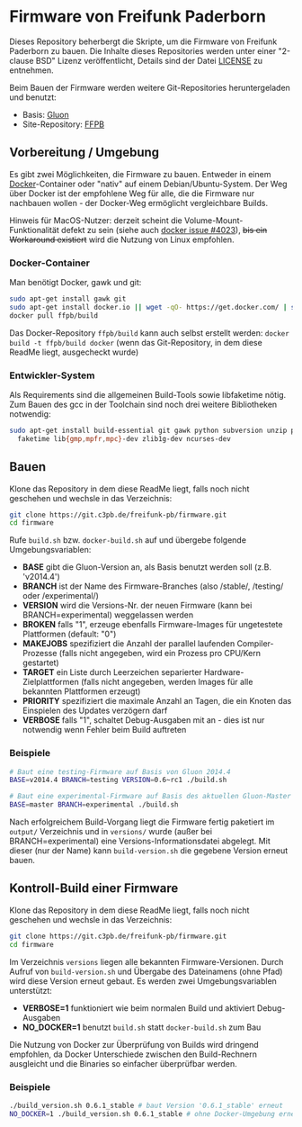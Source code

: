 # Firmware von Freifunk Paderborn

Dieses Repository beherbergt die Skripte, um die Firmware von Freifunk Paderborn zu bauen.
Die Inhalte dieses Repositories werden unter einer "2-clause BSD" Lizenz veröffentlicht, Details sind der Datei [LICENSE](https://git.c3pb.de/freifunk-pb/firmware/blob/master/LICENSE) zu entnehmen.

Beim Bauen der Firmware werden weitere Git-Repositories heruntergeladen und benutzt:

* Basis: [Gluon](https://github.com/freifunk-gluon/gluon)
* Site-Repository: [FFPB](https://git.c3pb.de/freifunk-pb/site-ffpb)

## Vorbereitung / Umgebung

Es gibt zwei Möglichkeiten, die Firmware zu bauen. Entweder in einem [Docker](https://www.docker.com)-Container
oder "nativ" auf einem Debian/Ubuntu-System. Der Weg über Docker ist der empfohlene Weg für alle, die die Firmware
nur nachbauen wollen - der Docker-Weg ermöglicht vergleichbare Builds.

Hinweis für MacOS-Nutzer: derzeit scheint die Volume-Mount-Funktionalität defekt zu sein (siehe auch [docker issue #4023](https://github.com/docker/docker/issues/4023)), ~~bis ein Workaround existiert~~ wird die Nutzung von Linux empfohlen.

### Docker-Container

Man benötigt Docker, gawk und git:
```bash
sudo apt-get install gawk git
sudo apt-get install docker.io || wget -qO- https://get.docker.com/ | sh
docker pull ffpb/build
```

Das Docker-Repository `ffpb/build` kann auch selbst erstellt werden: `docker build -t ffpb/build docker` (wenn das Git-Repository, in dem diese ReadMe liegt, ausgecheckt wurde)

### Entwickler-System

Als Requirements sind die allgemeinen Build-Tools sowie libfaketime nötig. Zum Bauen des gcc in der Toolchain sind noch drei weitere Bibliotheken notwendig:
```bash
sudo apt-get install build-essential git gawk python subversion unzip p7zip-full \
  faketime lib{gmp,mpfr,mpc}-dev zlib1g-dev ncurses-dev
```

## Bauen

Klone das Repository in dem diese ReadMe liegt, falls noch nicht geschehen und wechsle in das Verzeichnis:
```bash
git clone https://git.c3pb.de/freifunk-pb/firmware.git
cd firmware
```

Rufe `build.sh` bzw. `docker-build.sh` auf und übergebe folgende Umgebungsvariablen:

* **BASE** gibt die Gluon-Version an, als Basis benutzt werden soll (z.B. 'v2014.4')
* **BRANCH** ist der Name des Firmware-Branches (also /stable/, /testing/ oder /experimental/)
* **VERSION** wird die Versions-Nr. der neuen Firmware (kann bei BRANCH=experimental) weggelassen werden
* **BROKEN** falls "1", erzeuge ebenfalls Firmware-Images für ungetestete Plattformen (default: "0")
* **MAKEJOBS** spezifiziert die Anzahl der parallel laufenden Compiler-Prozesse (falls nicht angegeben, wird ein Prozess pro CPU/Kern gestartet)
* **TARGET** ein Liste durch Leerzeichen separierter Hardware-Zielplattformen (falls nicht angegeben, werden Images für alle bekannten Plattformen erzeugt)
* **PRIORITY** spezifiziert die maximale Anzahl an Tagen, die ein Knoten das Einspielen des Updates verzögern darf
* **VERBOSE** falls "1", schaltet Debug-Ausgaben mit an - dies ist nur notwendig wenn Fehler beim Build auftreten


### Beispiele

```bash
# Baut eine testing-Firmware auf Basis von Gluon 2014.4
BASE=v2014.4 BRANCH=testing VERSION=0.6~rc1 ./build.sh

# Baut eine experimental-Firmware auf Basis des aktuellen Gluon-Master (nur für Experten)
BASE=master BRANCH=experimental ./build.sh
```

Nach erfolgreichem Build-Vorgang liegt die Firmware fertig paketiert im `output/` Verzeichnis und in `versions/` wurde (außer bei BRANCH=experimental) eine Versions-Informationsdatei abgelegt. Mit dieser (nur der Name) kann `build-version.sh` die gegebene Version erneut bauen.


## Kontroll-Build einer Firmware

Klone das Repository in dem diese ReadMe liegt, falls noch nicht geschehen und wechsle in das Verzeichnis:
```bash
git clone https://git.c3pb.de/freifunk-pb/firmware.git
cd firmware
```

Im Verzeichnis `versions` liegen alle bekannten Firmware-Versionen. Durch Aufruf von `build-version.sh` und Übergabe des Dateinamens (ohne Pfad) wird diese Version erneut gebaut. Es werden zwei Umgebungsvariablen unterstützt:
* **VERBOSE=1** funktioniert wie beim normalen Build und aktiviert Debug-Ausgaben
* **NO_DOCKER=1** benutzt `build.sh` statt `docker-build.sh` zum Bau

Die Nutzung von Docker zur Überprüfung von Builds wird dringend empfohlen, da Docker Unterschiede zwischen den Build-Rechnern ausgleicht und die Binaries so einfacher überprüfbar werden.

### Beispiele

```bash
./build_version.sh 0.6.1_stable # baut Version '0.6.1_stable' erneut
NO_DOCKER=1 ./build_version.sh 0.6.1_stable # ohne Docker-Umgebung erneut bauen
```